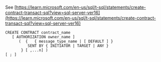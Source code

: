 See [https://learn.microsoft.com/en-us/sql/t-sql/statements/create-contract-transact-sql?view=sql-server-ver16](https://learn.microsoft.com/en-us/sql/t-sql/statements/create-contract-transact-sql?view=sql-server-ver16)
```
CREATE CONTRACT contract_name  
   [ AUTHORIZATION owner_name ]  
      (  {   { message_type_name | [ DEFAULT ] }  
          SENT BY { INITIATOR | TARGET | ANY }   
       } [ ,...n] )   
[ ; ]
```
